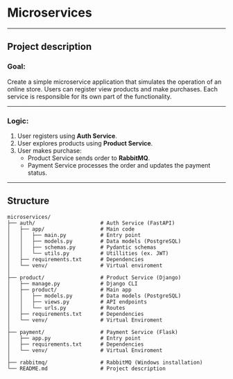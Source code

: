 # Microservices

---

## Project description

### Goal:

Create a simple microservice application that simulates the operation of an online store. Users can register view products and make purchases. Each service is responsible for its own part of the functionality.

---

### Logic:

1. User registers using **Auth Service**.
2. User explores products using **Product Service**.
3. User makes purchase:
   - Product Service sends order to **RabbitMQ**.
   - Payment Service processes the order and updates the payment status.

---

## Structure

```http request
microservices/
├── auth/                     # Auth Service (FastAPI)
│   ├── app/                  # Main code
│   │   ├── main.py           # Entry point
│   │   ├── models.py         # Data models (PostgreSQL)
│   │   ├── schemas.py        # Pydantic schemas
│   │   └── utils.py          # Utillities (ex. JWT)
│   ├── requirements.txt      # Dependencies
│   └── venv/                 # Virtual enviroment
│
├── product/                  # Product Service (Django)
│   ├── manage.py             # Django CLI
│   ├── product/              # Main app
│   │   ├── models.py         # Data models (PostgreSQL)
│   │   ├── views.py          # API endpoints
│   │   └── urls.py           # Routes
│   ├── requirements.txt      # Dependencies
│   └── venv/                 # Virtual Enviroment
│
├── payment/                  # Payment Service (Flask)
│   ├── app.py                # Entry point
│   ├── requirements.txt      # Dependencies
│   └── venv/                 # Virtual Enviroment
│
├── rabbitmq/                 # RabbitMQ (Windows installation)
└── README.md                 # Project description
```
